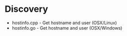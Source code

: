 # Discovery

* hostinfo.cpp - Get hostname and user (OSX/Linux)
* hostinfo.go - Get hostname and user (OSX/Windows)
